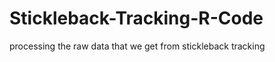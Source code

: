 Stickleback-Tracking-R-Code
===========================

processing the raw data that we get from stickleback tracking
